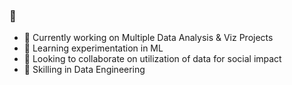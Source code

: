 ### 👋

- 🔭 Currently working on Multiple Data Analysis & Viz Projects
- 🌱 Learning experimentation in ML
- 👯 Looking to collaborate on utilization of data for social impact
- 🤔 Skilling in Data Engineering
